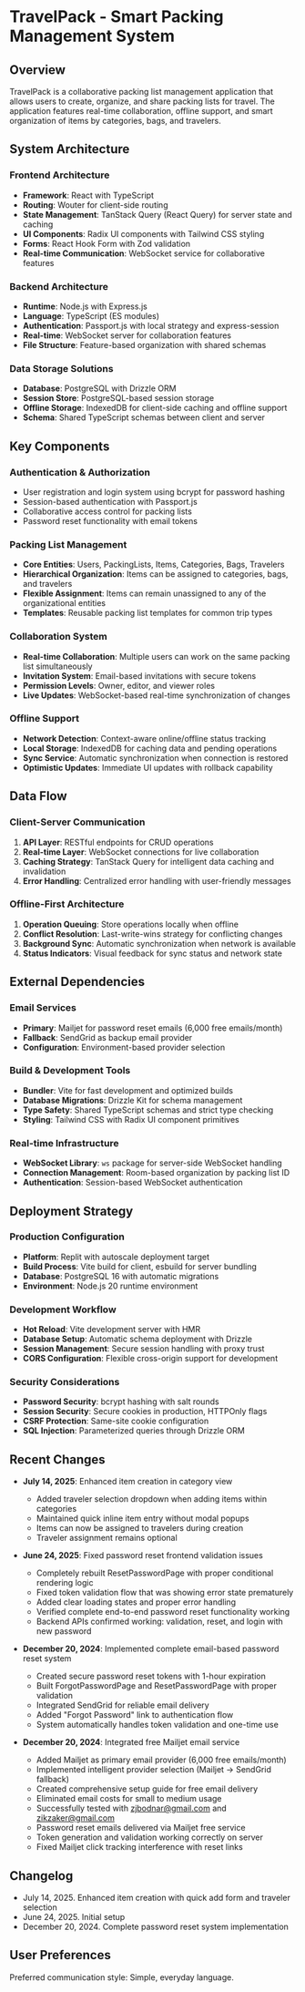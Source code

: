 # TravelPack - Smart Packing Management System

## Overview

TravelPack is a collaborative packing list management application that allows users to create, organize, and share packing lists for travel. The application features real-time collaboration, offline support, and smart organization of items by categories, bags, and travelers.

## System Architecture

### Frontend Architecture
- **Framework**: React with TypeScript
- **Routing**: Wouter for client-side routing
- **State Management**: TanStack Query (React Query) for server state and caching
- **UI Components**: Radix UI components with Tailwind CSS styling
- **Forms**: React Hook Form with Zod validation
- **Real-time Communication**: WebSocket service for collaborative features

### Backend Architecture
- **Runtime**: Node.js with Express.js
- **Language**: TypeScript (ES modules)
- **Authentication**: Passport.js with local strategy and express-session
- **Real-time**: WebSocket server for collaboration features
- **File Structure**: Feature-based organization with shared schemas

### Data Storage Solutions
- **Database**: PostgreSQL with Drizzle ORM
- **Session Store**: PostgreSQL-based session storage
- **Offline Storage**: IndexedDB for client-side caching and offline support
- **Schema**: Shared TypeScript schemas between client and server

## Key Components

### Authentication & Authorization
- User registration and login system using bcrypt for password hashing
- Session-based authentication with Passport.js
- Collaborative access control for packing lists
- Password reset functionality with email tokens

### Packing List Management
- **Core Entities**: Users, PackingLists, Items, Categories, Bags, Travelers
- **Hierarchical Organization**: Items can be assigned to categories, bags, and travelers
- **Flexible Assignment**: Items can remain unassigned to any of the organizational entities
- **Templates**: Reusable packing list templates for common trip types

### Collaboration System
- **Real-time Collaboration**: Multiple users can work on the same packing list simultaneously
- **Invitation System**: Email-based invitations with secure tokens
- **Permission Levels**: Owner, editor, and viewer roles
- **Live Updates**: WebSocket-based real-time synchronization of changes

### Offline Support
- **Network Detection**: Context-aware online/offline status tracking
- **Local Storage**: IndexedDB for caching data and pending operations
- **Sync Service**: Automatic synchronization when connection is restored
- **Optimistic Updates**: Immediate UI updates with rollback capability

## Data Flow

### Client-Server Communication
1. **API Layer**: RESTful endpoints for CRUD operations
2. **Real-time Layer**: WebSocket connections for live collaboration
3. **Caching Strategy**: TanStack Query for intelligent data caching and invalidation
4. **Error Handling**: Centralized error handling with user-friendly messages

### Offline-First Architecture
1. **Operation Queuing**: Store operations locally when offline
2. **Conflict Resolution**: Last-write-wins strategy for conflicting changes
3. **Background Sync**: Automatic synchronization when network is available
4. **Status Indicators**: Visual feedback for sync status and network state

## External Dependencies

### Email Services
- **Primary**: Mailjet for password reset emails (6,000 free emails/month)
- **Fallback**: SendGrid as backup email provider
- **Configuration**: Environment-based provider selection

### Build & Development Tools
- **Bundler**: Vite for fast development and optimized builds
- **Database Migrations**: Drizzle Kit for schema management
- **Type Safety**: Shared TypeScript schemas and strict type checking
- **Styling**: Tailwind CSS with Radix UI component primitives

### Real-time Infrastructure
- **WebSocket Library**: `ws` package for server-side WebSocket handling
- **Connection Management**: Room-based organization by packing list ID
- **Authentication**: Session-based WebSocket authentication

## Deployment Strategy

### Production Configuration
- **Platform**: Replit with autoscale deployment target
- **Build Process**: Vite build for client, esbuild for server bundling
- **Database**: PostgreSQL 16 with automatic migrations
- **Environment**: Node.js 20 runtime environment

### Development Workflow
- **Hot Reload**: Vite development server with HMR
- **Database Setup**: Automatic schema deployment with Drizzle
- **Session Management**: Secure session handling with proxy trust
- **CORS Configuration**: Flexible cross-origin support for development

### Security Considerations
- **Password Security**: bcrypt hashing with salt rounds
- **Session Security**: Secure cookies in production, HTTPOnly flags
- **CSRF Protection**: Same-site cookie configuration
- **SQL Injection**: Parameterized queries through Drizzle ORM

## Recent Changes

- **July 14, 2025**: Enhanced item creation in category view
  - Added traveler selection dropdown when adding items within categories
  - Maintained quick inline item entry without modal popups
  - Items can now be assigned to travelers during creation
  - Traveler assignment remains optional

- **June 24, 2025**: Fixed password reset frontend validation issues
  - Completely rebuilt ResetPasswordPage with proper conditional rendering logic
  - Fixed token validation flow that was showing error state prematurely
  - Added clear loading states and proper error handling
  - Verified complete end-to-end password reset functionality working
  - Backend APIs confirmed working: validation, reset, and login with new password

- **December 20, 2024**: Implemented complete email-based password reset system
  - Created secure password reset tokens with 1-hour expiration
  - Built ForgotPasswordPage and ResetPasswordPage with proper validation
  - Integrated SendGrid for reliable email delivery
  - Added "Forgot Password" link to authentication flow
  - System automatically handles token validation and one-time use

- **December 20, 2024**: Integrated free Mailjet email service
  - Added Mailjet as primary email provider (6,000 free emails/month)
  - Implemented intelligent provider selection (Mailjet → SendGrid fallback)
  - Created comprehensive setup guide for free email delivery
  - Eliminated email costs for small to medium usage
  - Successfully tested with zjbodnar@gmail.com and zikzaker@gmail.com
  - Password reset emails delivered via Mailjet free service
  - Token generation and validation working correctly on server
  - Fixed Mailjet click tracking interference with reset links

## Changelog

- July 14, 2025. Enhanced item creation with quick add form and traveler selection
- June 24, 2025. Initial setup
- December 20, 2024. Complete password reset system implementation

## User Preferences

Preferred communication style: Simple, everyday language.